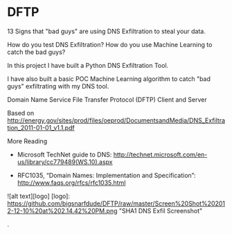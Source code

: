 DFTP
====

13 Signs that "bad guys" are using DNS Exfiltration to steal your data. 

How do you test DNS Exfiltration? 
How do you use Machine Learning to catch the bad guys? 

In this project I have built a Python DNS Exfiltration Tool. 

I have also built a basic POC Machine Learning algorithm to catch "bad guys" exfiltrating with my DNS tool.

Domain Name Service File Transfer Protocol (DFTP) Client and Server


Based on 
http://energy.gov/sites/prod/files/oeprod/DocumentsandMedia/DNS_Exfiltration_2011-01-01_v1.1.pdf

More Reading
* Microsoft TechNet guide to DNS: http://technet.microsoft.com/en-us/library/cc779489(WS.10).aspx

* RFC1035, “Domain Names: Implementation and Specification”: http://www.faqs.org/rfcs/rfc1035.html



![alt text][logo]
[logo]: https://github.com/bigsnarfdude/DFTP/raw/master/Screen%20Shot%202012-12-10%20at%202.14.42%20PM.png "SHA1 DNS Exfil Screenshot"

.
